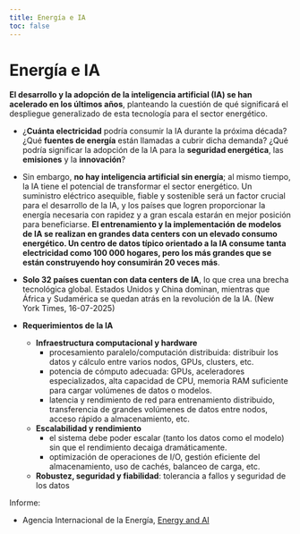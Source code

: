 ```yaml
---
title: Energía e IA
toc: false
---
```


# Energía e IA

**El desarrollo y la adopción de la inteligencia artificial (IA) se han acelerado en los últimos años**, planteando la cuestión de qué significará el despliegue generalizado de esta tecnología para el sector energético.

- ¿**Cuánta electricidad** podría consumir la IA durante la próxima década? ¿Qué **fuentes de energía** están llamadas a cubrir dicha demanda? ¿Qué podría significar la adopción de la IA para la **seguridad energética**, las **emisiones** y la **innovación**? 
- Sin embargo, **no hay inteligencia artificial sin energía**; al mismo tiempo, la IA tiene el potencial de transformar el sector energético. Un suministro eléctrico asequible, fiable y sostenible será un factor crucial para el desarrollo de la IA, y los países que logren proporcionar la energía necesaria con rapidez y a gran escala estarán en mejor posición para beneficiarse. **El entrenamiento y la implementación de modelos de IA se realizan en grandes data centers con un elevado consumo energético. Un centro de datos típico orientado a la IA consume tanta electricidad como 100 000 hogares, pero los más grandes que se están construyendo hoy consumirán 20 veces más**. 
- **Solo 32 países cuentan con data centers de IA**, lo que crea una brecha tecnológica global. Estados Unidos y China dominan, mientras que África y Sudamérica se quedan atrás en la revolución de la IA. (New York Times, 16-07-2025)

- **Requerimientos de la IA**
  - **Infraestructura computacional y hardware** 
    - procesamiento paralelo/computación distribuida: distribuir los datos y cálculo entre varios nodos, GPUs, clusters, etc.  
    - potencia de cómputo adecuada: GPUs, aceleradores especializados, alta capacidad de CPU, memoria RAM suficiente para cargar volúmenes de datos o modelos. 
    - latencia y rendimiento de red para entrenamiento distribuido, transferencia de grandes volúmenes de datos entre nodos, acceso rápido a almacenamiento, etc. 
  - **Escalabilidad y rendimiento** 
    - el sistema debe poder escalar (tanto los datos como el modelo) sin que el rendimiento decaiga dramáticamente. 
    - optimización de operaciones de I/O, gestión eficiente del almacenamiento, uso de cachés, balanceo de carga, etc. 
  - **Robustez, seguridad y fiabilidad**: tolerancia a fallos y seguridad de los datos

Informe: 

- Agencia Internacional de la Energía, [Energy and AI](https://www.iea.org/reports/energy-and-ai/executive-summary) 
